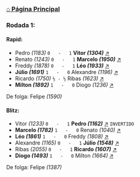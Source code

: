 ### [⌂ Página Principal](https://grupo-de-xadrez.github.io/)

### Rodada 1:

#### Rapid:

* Pedro *(1183)* `0   -   1` **Vitor *(1304)*** [↗](https://www.lichess.org/V2sxuQDq) 
* Renato *(1243)* `0   -   1` **Marcelo *(1950)*** [↗](https://www.lichess.org/88IwjQLc) 
* Freddy *(1878)* `0   -   1` **Léo *(1933)*** [↗](https://www.lichess.org/jErAgptw) 
* **Júlio *(1691)*** `1   -   0` Alexandre *(1196)* [↗](https://www.lichess.org/SMPemRrp) 
* Ricardo *(1750)* `½ - ½` Ribas *(1623)* [↗](https://www.lichess.org/LTYw2mFX) 
* **Milton *(1892)*** `1   -   0` Diogo *(1236)* [↗](https://www.lichess.org/Q7BaIb8v) 

De folga: Felipe *(1590)*

#### Blitz:

* Vitor *(1233)* `0   -   1` **Pedro *(1162)*** [↗](https://www.lichess.org/Z4XgGxLN) `INVERTIDO`
* **Marcelo *(1782)*** `1   -   0` Renato *(1040)* [↗](https://www.lichess.org/9SCbnWsf) 
* **Léo *(1861)*** `1   -   0` Freddy *(1808)* [↗](https://www.lichess.org/EdwQe0e0) 
* Alexandre *(1165)* `0   -   1` **Júlio *(1548)*** [↗](https://www.lichess.org/r9QMmITh) 
* Ribas *(2055)* `0   -   1` **Ricardo *(1607)*** [↗](https://www.lichess.org/ocUpBa5T) 
* **Diogo *(1493)*** `1   -   0` Milton *(1664)* [↗](https://www.lichess.org/9E2gILyV) 

De folga: Felipe *(1387)*

